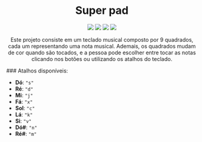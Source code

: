 <div align="center">
  <h1>Super pad</h1>
    <img src="http://img.shields.io/static/v1?label=JavaScript&message=ES6&color=yellow&style=for-the-badge&logo=javascript"/>
    <img src="http://img.shields.io/static/v1?label=CSS3&message=ES6&color=yellow&style=for-the-badge&logo=CSS3"/>
    <img src="http://img.shields.io/static/v1?label=HTML5&message=ES6&color=yellow&style=for-the-badge&logo=HTML5"/>
    <img src="http://img.shields.io/static/v1?label=LICENSE-MIT&message=ES6&color=yellow&style=for-the-badge&logo=LICENSE-MIT"/> 
    <br>
    <p>Este projeto consiste em um teclado musical composto por 9 quadrados, cada um representando uma nota musical. Ademais, os quadrados mudam de cor quando são tocados, e a pessoa pode escolher entre tocar as notas clicando nos botões ou utilizando os atalhos do teclado.</p>
</div>
  ### Atalhos disponíveis:
  
  - **Dó**: `"s"`
  - **Ré**: `"d"`
  - **Mi**: `"j"`
  - **Fá**: `"x"`
  - **Sol**: `"c"`
  - **Lá**: `"k"`
  - **Si**: `"v"`
  - **Dó#**: `"n"`
  - **Ré#**: `"m"`
